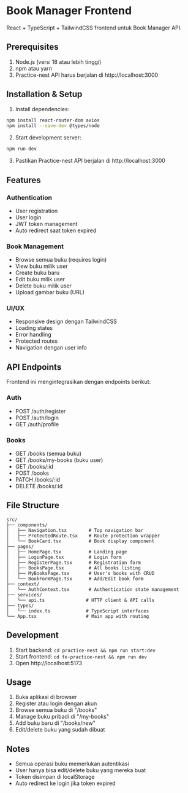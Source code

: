 # Book Manager Frontend

React + TypeScript + TailwindCSS frontend untuk Book Manager API.

## Prerequisites

1. Node.js (versi 18 atau lebih tinggi)
2. npm atau yarn
3. Practice-nest API harus berjalan di http://localhost:3000

## Installation & Setup

1. Install dependencies:

```bash
npm install react-router-dom axios
npm install --save-dev @types/node
```

2. Start development server:

```bash
npm run dev
```

3. Pastikan Practice-nest API berjalan di http://localhost:3000

## Features

### Authentication

- User registration
- User login
- JWT token management
- Auto redirect saat token expired

### Book Management

- Browse semua buku (requires login)
- View buku milik user
- Create buku baru
- Edit buku milik user
- Delete buku milik user
- Upload gambar buku (URL)

### UI/UX

- Responsive design dengan TailwindCSS
- Loading states
- Error handling
- Protected routes
- Navigation dengan user info

## API Endpoints

Frontend ini mengintegrasikan dengan endpoints berikut:

### Auth

- POST /auth/register
- POST /auth/login
- GET /auth/profile

### Books

- GET /books (semua buku)
- GET /books/my-books (buku user)
- GET /books/:id
- POST /books
- PATCH /books/:id
- DELETE /books/:id

## File Structure

```
src/
├── components/
│   ├── Navigation.tsx        # Top navigation bar
│   ├── ProtectedRoute.tsx    # Route protection wrapper
│   └── BookCard.tsx          # Book display component
├── pages/
│   ├── HomePage.tsx          # Landing page
│   ├── LoginPage.tsx         # Login form
│   ├── RegisterPage.tsx      # Registration form
│   ├── BooksPage.tsx         # All books listing
│   ├── MyBooksPage.tsx       # User's books with CRUD
│   └── BookFormPage.tsx      # Add/Edit book form
├── context/
│   └── AuthContext.tsx       # Authentication state management
├── services/
│   └── api.ts               # HTTP client & API calls
├── types/
│   └── index.ts             # TypeScript interfaces
└── App.tsx                  # Main app with routing
```

## Development

1. Start backend: `cd practice-nest && npm run start:dev`
2. Start frontend: `cd fe-practice-nest && npm run dev`
3. Open http://localhost:5173

## Usage

1. Buka aplikasi di browser
2. Register atau login dengan akun
3. Browse semua buku di "/books"
4. Manage buku pribadi di "/my-books"
5. Add buku baru di "/books/new"
6. Edit/delete buku yang sudah dibuat

## Notes

- Semua operasi buku memerlukan autentikasi
- User hanya bisa edit/delete buku yang mereka buat
- Token disimpan di localStorage
- Auto redirect ke login jika token expired
